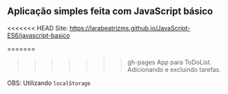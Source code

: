 ## Aplicação simples feita com JavaScript básico

<<<<<<< HEAD
Site: https://larabeatrizms.github.io/JavaScript-ES6/javascript-basico

=======
>>>>>>> gh-pages
App para ToDoList. Adicionando e excluindo tarefas.

OBS: Utilizando `localStorage`